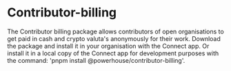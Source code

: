 # Contributor-billing
The Contributor billing package allows contributors of open organisations to get paid in cash and crypto valuta's anonymously for their work. Download the package and install it in your organisation with the Connect app. Or install it in a local copy of the Connect app for development purposes with the command: 'pnpm install @powerhouse/contributor-billing'.
